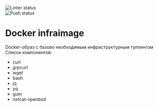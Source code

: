 ![Linter status](https://github.com/devops-not-burn/infratools/actions/workflows/lint.yaml/badge.svg)  
![Push status](https://github.com/devops-not-burn/infratools/actions/workflows/push.yaml/badge.svg)  

# Docker infraimage

Docker-образ с базово необходимым инфраструктурным туллингом  
Список компонентов:  

* curl
* grpcurl
* wget
* bash
* jq
* yq
* gum
* netcat-openbsd
